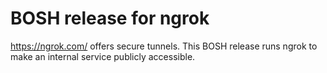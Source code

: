 # BOSH release for ngrok

https://ngrok.com/ offers secure tunnels. This BOSH release runs ngrok to make an internal service publicly accessible.
